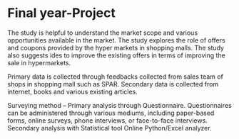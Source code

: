 # Final year-Project
The study is helpful to understand the market scope and various opportunities available in the market. The study explores the role of offers and coupons provided by the hyper markets in shopping malls. The study also suggests ides to improve the existing offers in terms of improving the sale in hypermarkets.

Primary data is collected through feedbacks collected from sales team of shops in shopping mall such as SPAR.
Secondary data is collected from internet, books and various existing articles.

Surveying method – Primary analysis through Questionnaire. Questionnaires can be administered through various mediums, including paper-based forms, online surveys, phone interviews, or face-to-face interviews.
Secondary analysis with Statistical tool Online Python/Excel analyzer. 
